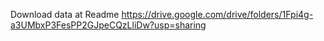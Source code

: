 Download data at Readme
https://drive.google.com/drive/folders/1Fpi4g-a3UMbxP3FesPP2GJpeCQzLliDw?usp=sharing

